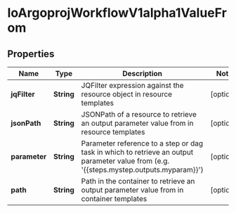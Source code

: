 
# IoArgoprojWorkflowV1alpha1ValueFrom

## Properties
Name | Type | Description | Notes
------------ | ------------- | ------------- | -------------
**jqFilter** | **String** | JQFilter expression against the resource object in resource templates |  [optional]
**jsonPath** | **String** | JSONPath of a resource to retrieve an output parameter value from in resource templates |  [optional]
**parameter** | **String** | Parameter reference to a step or dag task in which to retrieve an output parameter value from (e.g. &#39;{{steps.mystep.outputs.myparam}}&#39;) |  [optional]
**path** | **String** | Path in the container to retrieve an output parameter value from in container templates |  [optional]




